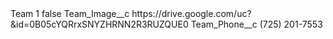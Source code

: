 <?xml version="1.0" encoding="UTF-8"?>
<CustomMetadata xmlns="http://soap.sforce.com/2006/04/metadata" xmlns:xsi="http://www.w3.org/2001/XMLSchema-instance" xmlns:xsd="http://www.w3.org/2001/XMLSchema">
    <label>Team 1</label>
    <protected>false</protected>
    <values>
        <field>Team_Image__c</field>
        <value xsi:type="xsd:string">https://drive.google.com/uc?&amp;id=0B05cYQRrxSNYZHRNN2R3RUZQUE0</value>
    </values>
    <values>
        <field>Team_Phone__c</field>
        <value xsi:type="xsd:string">(725) 201-7553</value>
    </values>
</CustomMetadata>
